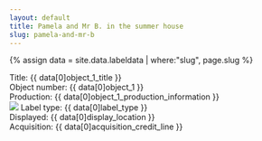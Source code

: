 ```yaml
---
layout: default
title: Pamela and Mr B. in the summer house
slug: pamela-and-mr-b
---
```

{% assign data = site.data.labeldata | where:"slug", page.slug %}
<!-- {{ data }} -->

<p>
Title: {{ data[0]object_1_title }} <br />
Object number: {{ data[0]object_1 }}<br />
Production: {{ data[0]object_1_production_information }}<br />
<img src="{{ data[0]object_1_cover_image}}" />
Label type: {{ data[0]label_type }} <br />
Displayed: {{ data[0]display_location }}<br />
Acquisition: {{ data[0]acquisition_credit_line }}<br />
</p>

